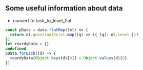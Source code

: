 ## Some useful information about data

- convert to task_to_level_flat

```js
const pData = data.flatMap((el) => {
  return el.questionIdList.map((q) => ({ [q]: el.level }))
})
let reardyData = {}
undefined
pData.forEach((d) => {
  reardyData[Object.keys(d)[0]] = Object.values(d)[0]
})
```
